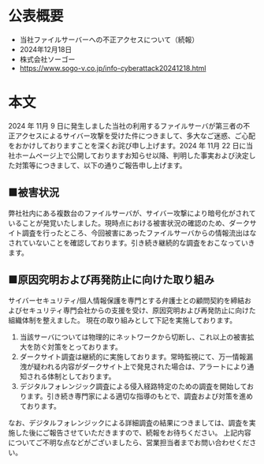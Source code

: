 # 公表概要
- 当社ファイルサーバーへの不正アクセスについて（続報）
- 2024年12月18日
- 株式会社ソーゴー
- https://www.sogo-v.co.jp/info-cyberattack20241218.html

# 本文
2024 年 11月 9 日に発生しました当社の利用するファイルサーバが第三者の不正アクセスによるサイバー攻撃を受けた件につきまして、多大なご迷惑、ご心配をおかけしておりますことを深くお詫び申し上げます。2024 年 11月 22 日に当社ホームページ上で公開しておりますお知らせ以降、判明した事実および決定した対策等につきまして、以下の通りご報告申し上げます。
 
## ■被害状況
弊社社内にある複数台のファイルサーバが、サイバー攻撃により暗号化がされていることが発覚いたしました。現時点における被害状況の確認のため、ダークサイト調査を行ったところ、今回被害にあったファイルサーバからの情報流出はなされていないことを確認しております。引き続き継続的な調査をおこなっていきます。

## ■原因究明および再発防止に向けた取り組み
サイバーセキュリティ/個人情報保護を専門とする弁護士との顧問契約を締結およびセキュリティ専門会社からの支援を受け、原因究明および再発防止に向けた組織体制を整えました。
現在の取り組みとして下記を実施しております。
1. 当該サーバについては物理的にネットワークから切断し、これ以上の被害拡大を防ぐ対策をとっております。
2. ダークサイト調査は継続的に実施しております。常時監視にて、万一情報漏洩が疑われる内容がダークサイト上で発見された場合は、アラートにより通知される体制としております。
3. デジタルフォレンジック調査による侵入経路特定のための調査を開始しております。引き続き専門家による適切な指導のもとで、調査および対策を進めております。

なお、デジタルフォレンジックによる詳細調査の結果につきましては、調査を実施した後にご報告させていただきますので、続報をお待ちください。
上記内容についてご不明な点などがございましたら、営業担当者までお問い合わせください。
